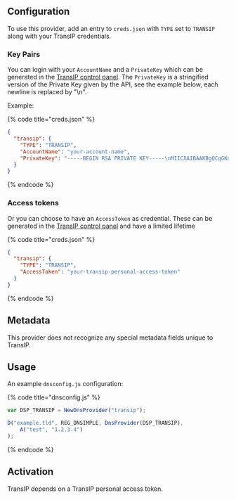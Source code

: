 ## Configuration

To use this provider, add an entry to `creds.json` with `TYPE` set to `TRANSIP`
along with your TransIP credentials.

### Key Pairs

You can login with your `AccountName` and a `PrivateKey` which can be generated in the [TransIP control panel](https://www.transip.nl/cp/account/api/). The `PrivateKey` is a stringified version of the Private Key given by the API, see the example below, each newline is replaced by "\n".

Example:

{% code title="creds.json" %}
```json
{
  "transip": {
    "TYPE": "TRANSIP",
    "AccountName": "your-account-name",
    "PrivateKey": "-----BEGIN RSA PRIVATE KEY-----\nMIICXAIBAAKBgQCqGKukO1De7zhZj6+H0qtjTkVxwTCpvKe4eCZ0FPqri0cb2JZfXJ/DgYSF6vUp\nwmJG8wVQZKjeGcjDOL5UlsuusFncCzWBQ7RKNUSesmQRMSGkVb1/3j+skZ6UtW+5u09lHNsj6tQ5\n1s1SPrCBkedbNf0Tp0GbMJDyR4e9T04ZZwIDAQABAoGAFijko56+qGyN8M0RVyaRAXz++xTqHBLh\n3tx4VgMtrQ+WEgCjhoTwo23KMBAuJGSYnRmoBZM3lMfTKevIkAidPExvYCdm5dYq3XToLkkLv5L2\npIIVOFMDG+KESnAFV7l2c+cnzRMW0+b6f8mR1CJzZuxVLL6Q02fvLi55/mbSYxECQQDeAw6fiIQX\nGukBI4eMZZt4nscy2o12KyYner3VpoeE+Np2q+Z3pvAMd/aNzQ/W9WaI+NRfcxUJrmfPwIGm63il\nAkEAxCL5HQb2bQr4ByorcMWm/hEP2MZzROV73yF41hPsRC9m66KrheO9HPTJuo3/9s5p+sqGxOlF\nL0NDt4SkosjgGwJAFklyR1uZ/wPJjj611cdBcztlPdqoxssQGnh85BzCj/u3WqBpE2vjvyyvyI5k\nX6zk7S0ljKtt2jny2+00VsBerQJBAJGC1Mg5Oydo5NwD6BiROrPxGo2bpTbu/fhrT8ebHkTz2epl\nU9VQQSQzY1oZMVX8i1m5WUTLPz2yLJIBQVdXqhMCQBGoiuSoSjafUhV7i1cEGpb88h5NBYZzWXGZ\n37sJ5QsW+sJyoNde3xH8vdXhzU7eT82D6X/scw9RZz+/6rCJ4p0=\n-----END RSA PRIVATE KEY-----"
  }
}
```
{% endcode %}

### Access tokens

Or you can choose to have an `AccessToken` as credential. These can be generated in the [TransIP control panel](https://www.transip.nl/cp/account/api/) and have a limited lifetime

{% code title="creds.json" %}
```json
{
  "transip": {
    "TYPE": "TRANSIP",
    "AccessToken": "your-transip-personal-access-token"
  }
}
```
{% endcode %}


## Metadata

This provider does not recognize any special metadata fields unique to TransIP.

## Usage

An example `dnsconfig.js` configuration:

{% code title="dnsconfig.js" %}
```javascript
var DSP_TRANSIP = NewDnsProvider("transip");

D("example.tld", REG_DNSIMPLE, DnsProvider(DSP_TRANSIP),
    A("test", "1.2.3.4")
);
```
{% endcode %}

## Activation

TransIP depends on a TransIP personal access token.
